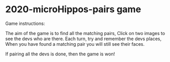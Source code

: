 # 2020-microHippos-pairs game

Game instructions:

The aim of the game is to find all the matching pairs,
Click on two images to see the devs who are there.
Each turn, try and remember the devs places,
When you have found a matching pair you will still see their faces.

If pairing all the devs is done, then the game is won!
